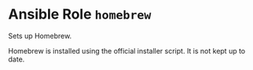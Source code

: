 # Ansible Role `homebrew`

Sets up Homebrew.

Homebrew is installed using the official installer script. It is not kept up to
date.
